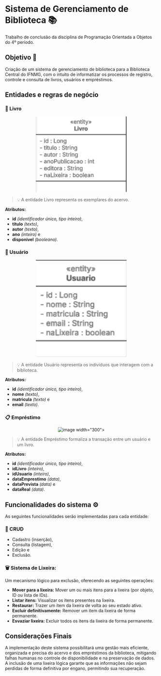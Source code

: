 # Sistema de Gerenciamento de Biblioteca 📚
Trabalho de conclusão da disciplina de Programação Orientada a Objetos do 4º período.

## Objetivo 🎯
Criação de um sistema de gerenciamento de biblioteca para a Biblioteca Central do IFNMG, com o intuito de informatizar os processos de registro, controle e consulta de livros, usuários e empréstimos.
<br/>
## Entidades e regras de negócio
### 📙 Livro

<p align="center">
  <img src="src/main/resources/images/Livro_UML.png" alt="Diagrama UML da entidade Livro" width="300">
</p>

> 💡 A entidade Livro representa os exemplares do acervo.

**Atributos:** 
- **id** _(identificador único, tipo inteiro)_, 
- **titulo** _(texto)_, 
- **autor** _(texto)_, 
- **ano** _(inteiro)_ e 
- **disponivel** _(booleano)_.

### 👤 Usuário

<p align="center">
  <img src="src/main/resources/images/Usuario_UML.png" alt="Diagrama UML da entidade Livro" width="300">
</p>

> 💡 A entidade Usuário representa os indivíduos que interagem com a biblioteca.

**Atributos:** 
- **id** _(identificador único, tipo inteiro)_, 
- **nome** _(texto)_, 
- **matricula** _(texto)_ e 
- **email** _(texto)_.


### 📋 Empréstimo

<p align="center">
  <img <img width="268" height="250" alt="image" src="https://github.com/user-attachments/assets/9f38c7e1-5bdb-4e6d-96bf-cd53f6019ae5" />
 width="300">
</p>
 
> 💡 A entidade Empréstimo formaliza a transação entre um usuário e um livro.

**Atributos:** 
- **id** _(identificador único, tipo inteiro)_, 
- **idLivro** _(inteiro)_, 
- **idUsuario** _(inteiro)_, 
- **dataEmprestimo** _(data)_, 
- **dataPrevista** _(data)_ e 
- **dataReal** _(data)_.


## Funcionalidades do sistema ⚙️
As seguintes funcionalidades serão implementadas para cada entidade:
### 💾 CRUD
- Cadastro (inserção), 
- Consulta (listagem), 
- Edição e 
- Exclusão. 

### 🗑️ Sistema de Lixeira:
Um mecanismo lógico para exclusão, oferecendo as seguintes operações:
- **Mover para a lixeira:** Mover um ou mais itens para a lixeira (por objeto, ID ou lista de IDs).
- **Listar itens:** Visualizar os itens presentes na lixeira.
- **Restaurar:** Trazer um item da lixeira de volta ao seu estado ativo.
- **Excluir definitivamente:** Remover um item da lixeira de forma permanente.
- **Esvaziar lixeira:** Excluir todos os itens da lixeira de forma permanente.


## Considerações Finais
A implementação deste sistema possibilitará uma gestão mais eficiente, organizada e precisa do acervo e dos empréstimos da biblioteca, mitigando falhas humanas no controle de disponibilidade e na preservação de dados. A inclusão de uma lixeira lógica garante que as informações não sejam perdidas de forma definitiva por engano, permitindo sua recuperação.
